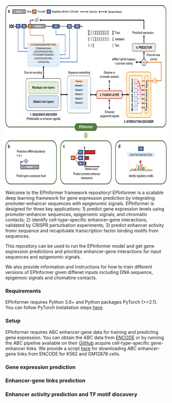 <p align="center">
  <img height="560" src="images/EPInformer.png">
</p>

Welcome to the EPInformer framework repository! EPInformer is a scalable deep learning framework for gene expression prediction by integrating promoter-enhancer sequences with epigenomic signals. EPInformer is designed for three key applications: 1) predict gene expression levels using promoter-enhancer sequences, epigenomic signals, and chromatin contacts; 2) identify cell-type-specific enhancer-gene interactions, validated by CRISPR perturbation experiments; 3) predict enhancer activity fromr sequence and recapitulate transcription factor binding motifs from sequences.

This repository can be used to run the EPInformer model and get gene expression predictions and prioritize enhancer-gene interactions for input sequences and epigenomic signals.

We also provide information and instructions for how to train different versions of EPInformer given diffenet inputs including DNA sequence, epigemoic signals and chomatine contacts.

### Requirements

EPInformer requires Python 3.6+ and Python packages PyTorch (>=2.1). You can follow PyTorch installation steps [here](https://pytorch.org/get-started/locally/).

### Setup

EPInformer requires ABC enhancer-gene data for training and predicting gene expression. You can obtain the ABC data from [ENCODE](https://www.encodeproject.org/search/?type=Annotation&annotation_type=element+gene+regulatory+interaction+predictions&software_used.software.name=abc-enhancer-gene-prediction-encode_v1) or by running the ABC pipeline available on their [GitHub](https://github.com/broadinstitute/ABC-Enhancer-Gene-Prediction) acquire cell-type-specific gene-enhancer links. We provide a script [here](https://github.com/JasonLinjc/EPInformer/tree/main/data) for downloading ABC enhancer-gene links from ENCODE for K562 and GM12878 cells.

### Gene expression prediction

### Enhancer-gene links prediction

### Enhancer activity prediction and TF motif discovery
